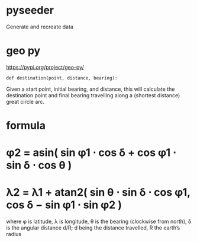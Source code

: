 # pyseeder
Generate and recreate data

# geo py

https://pypi.org/project/geo-py/

`def destination(point, distance, bearing):`

Given a start point, initial bearing, and distance, this will calculate the destina­tion point and final bearing travelling along a (shortest distance) great circle arc.

# formula

# φ2 = asin( sin φ1 ⋅ cos δ + cos φ1 ⋅ sin δ ⋅ cos θ )
# λ2 = λ1 + atan2( sin θ ⋅ sin δ ⋅ cos φ1, cos δ − sin φ1 ⋅ sin φ2 )


where	φ is latitude, λ is longitude, θ is the bearing (clockwise from north), δ is the angular distance d/R; d being the distance travelled, R the earth’s radius
